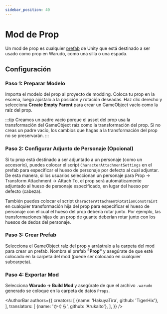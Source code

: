 ```yaml
---
sidebar_position: 40
---
```


# Mod de Prop

Un mod de prop es cualquier [prefab](https://docs.unity3d.com/Manual/Prefabs.html) de Unity que está destinado a ser usado como prop en Warudo, como una silla o una espada.

## Configuración

### Paso 1: Preparar Modelo

Importa el modelo del prop al proyecto de modding. Coloca tu prop en la escena, luego ajústalo a la posición y rotación deseadas. Haz clic derecho y selecciona **Create Empty Parent** para crear un GameObject vacío como la raíz del prop.

:::tip
Creamos un padre vacío porque el asset del prop usa la transformación del GameObject raíz como la transformación del prop. Si no creas un padre vacío, los cambios que hagas a la transformación del prop no se preservarán.
:::

### Paso 2: Configurar Adjunto de Personaje (Opcional)

Si tu prop está destinado a ser adjuntado a un personaje (como un accesorio), puedes colocar el script `CharacterAttachmentSettings` en el prefab para especificar el hueso de personaje por defecto al cual adjuntar. De esta manera, si los usuarios seleccionan un personaje para Prop → Transform Attachment → Attach To, el prop será automáticamente adjuntado al hueso de personaje especificado, en lugar del hueso por defecto (cabeza).

También puedes colocar el script `CharacterAttachmentRotationConstraint` en cualquier transformación hija del prop para especificar el hueso de personaje con el cual el hueso del prop debería rotar junto. Por ejemplo, las transformaciones hijas de un prop de guante deberían rotar junto con los huesos de dedos del personaje.

### Paso 3: Crear Prefab

Selecciona el GameObject raíz del prop y arrástralo a la carpeta del mod para crear un prefab. Nombra el prefab **"Prop"** y asegúrate de que esté colocado en la carpeta del mod (puede ser colocado en cualquier subcarpeta).

### Paso 4: Exportar Mod

Selecciona **Warudo → Build Mod** y asegúrate de que el archivo `.warudo` generado se coloque en la carpeta de datos `Props`.

<AuthorBar authors={{
  creators: [
    {name: 'HakuyaTira', github: 'TigerHix'},
  ],  translators: [
    {name: 'かぐら', github: 'Arukaito'},
  ],
}} />
